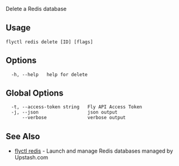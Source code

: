 Delete a Redis database

## Usage
~~~
flyctl redis delete [ID] [flags]
~~~

## Options

~~~
  -h, --help   help for delete
~~~

## Global Options

~~~
  -t, --access-token string   Fly API Access Token
  -j, --json                  json output
      --verbose               verbose output
~~~

## See Also

* [flyctl redis](/docs/flyctl/redis/)	 - Launch and manage Redis databases managed by Upstash.com

